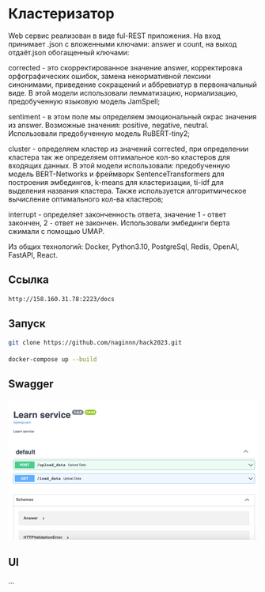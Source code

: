 # Кластеризатор
Web сервис реализован в виде ful-REST приложения. 
На вход принимает .json с вложенными ключами: answer и count, на выход отдаёт.json обогащенный ключами: 

corrected - это скорректированное значение answer, корректировка орфографических ошибок, замена ненормативной лексики синонимами, приведение сокращений и аббревиатур в первоначальный виде. В этой модели использовали лемматизацию, нормализацию, предобученную языковую модель JamSpell;

sentiment - в этом поле мы определяем эмоциональный окрас значения из answer. Возможные значения: positive, negative, neutral. Использовали предобученную модель RuBERT-tiny2;

cluster - определяем кластер из значений corrected, при определении кластера так же определяем оптимальное кол-во кластеров для входящих данных. В этой модели использовали: предобученную модель BERT-Networks и фреймворк SentenceTransformers для построения эмбедингов, k-means для кластеризации, ti-idf для выделения названия кластера. Также используется алгоритмическое вычисление оптимального кол-ва кластеров;

interrupt - определяет законченность ответа, значение 1 - ответ закончен, 2 - ответ не закончен. Использовали эмбединги берта сжимали с помощью UMAP.

Из общих технологий: Docker, Python3.10, PostgreSql, Redis, OpenAI, FastAPI, React.



## Ссылка
```bash
http://158.160.31.78:2223/docs
```

## Запуск
```bash
git clone https://github.com/naginnn/hack2023.git

docker-compose up --build
```

## Swagger

![img.png](img.png)

## UI

...


